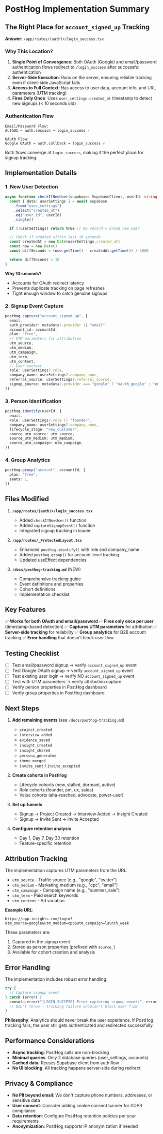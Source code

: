 # PostHog Implementation Summary

## The Right Place for `account_signed_up` Tracking

**Answer**: `/app/routes/(auth)+/login_success.tsx`

### Why This Location?

1. **Single Point of Convergence**: Both OAuth (Google) and email/password authentication flows redirect to `/login_success` after successful authentication
2. **Server-Side Execution**: Runs on the server, ensuring reliable tracking even if client-side JavaScript fails
3. **Access to Full Context**: Has access to user data, account info, and URL parameters (UTM tracking)
4. **Fires Only Once**: Uses `user_settings.created_at` timestamp to detect new signups (< 10 seconds old)

### Authentication Flow

```
Email/Password Flow:
AuthUI → auth.session → login_success ✓

OAuth Flow:
Google OAuth → auth.callback → login_success ✓
```

Both flows converge at `login_success`, making it the perfect place for signup tracking.

## Implementation Details

### 1. New User Detection

```typescript
async function checkIfNewUser(supabase: SupabaseClient, userId: string): Promise<boolean> {
  const { data: userSettings } = await supabase
    .from("user_settings")
    .select("created_at")
    .eq("user_id", userId)
    .single()

  if (!userSettings) return true // No record = brand new user

  // Check if created within last 10 seconds
  const createdAt = new Date(userSettings.created_at)
  const now = new Date()
  const diffSeconds = (now.getTime() - createdAt.getTime()) / 1000

  return diffSeconds < 10
}
```

**Why 10 seconds?**
- Accounts for OAuth redirect latency
- Prevents duplicate tracking on page refreshes
- Tight enough window to catch genuine signups

### 2. Signup Event Capture

```typescript
posthog.capture("account_signed_up", {
  email,
  auth_provider: metadata?.provider || "email",
  account_id: accountId,
  plan: "free",
  // UTM parameters for attribution
  utm_source,
  utm_medium,
  utm_campaign,
  utm_term,
  utm_content,
  // User context
  role: userSettings?.role,
  company_name: userSettings?.company_name,
  referral_source: userSettings?.referral_source,
  signup_source: metadata?.provider === "google" ? "oauth_google" : "email_password",
})
```

### 3. Person Identification

```typescript
posthog.identify(userId, {
  email,
  role: userSettings?.role || "founder",
  company_name: userSettings?.company_name,
  lifecycle_stage: "new_customer",
  source_utm_source: utm_source,
  source_utm_medium: utm_medium,
  source_utm_campaign: utm_campaign,
})
```

### 4. Group Analytics

```typescript
posthog.group("account", accountId, {
  plan: "free",
  seats: 1,
})
```

## Files Modified

1. **`/app/routes/(auth)+/login_success.tsx`**
   - Added `checkIfNewUser()` function
   - Added `captureSignupEvent()` function
   - Integrated signup tracking in loader

2. **`/app/routes/_ProtectedLayout.tsx`**
   - Enhanced `posthog.identify()` with role and company_name
   - Added `posthog.group()` for account-level tracking
   - Updated useEffect dependencies

3. **`/docs/posthog-tracking.md`** (NEW)
   - Comprehensive tracking guide
   - Event definitions and properties
   - Cohort definitions
   - Implementation checklist

## Key Features

✅ **Works for both OAuth and email/password**
✅ **Fires only once per user** (timestamp-based detection)
✅ **Captures UTM parameters** for attribution
✅ **Server-side tracking** for reliability
✅ **Group analytics** for B2B account tracking
✅ **Error handling** that doesn't block user flow

## Testing Checklist

- [ ] Test email/password signup → verify `account_signed_up` event
- [ ] Test Google OAuth signup → verify `account_signed_up` event
- [ ] Test existing user login → verify NO `account_signed_up` event
- [ ] Test with UTM parameters → verify attribution capture
- [ ] Verify person properties in PostHog dashboard
- [ ] Verify group properties in PostHog dashboard

## Next Steps

1. **Add remaining events** (see `/docs/posthog-tracking.md`)
   - `project_created`
   - `interview_added`
   - `evidence_saved`
   - `insight_created`
   - `insight_shared`
   - `persona_generated`
   - `theme_merged`
   - `invite_sent` / `invite_accepted`

2. **Create cohorts in PostHog**
   - Lifecycle cohorts (new, stalled, dormant, active)
   - Role cohorts (founder, pm, ux, sales)
   - Value cohorts (aha-reached, advocate, power-user)

3. **Set up funnels**
   - Signup → Project Created → Interview Added → Insight Created
   - Signup → Invite Sent → Invite Accepted

4. **Configure retention analysis**
   - Day 1, Day 7, Day 30 retention
   - Feature-specific retention

## Attribution Tracking

The implementation captures UTM parameters from the URL:
- `utm_source` - Traffic source (e.g., "google", "twitter")
- `utm_medium` - Marketing medium (e.g., "cpc", "email")
- `utm_campaign` - Campaign name (e.g., "summer_sale")
- `utm_term` - Paid search keywords
- `utm_content` - Ad variation

**Example URL**:
```
https://app.insights.com/login?utm_source=google&utm_medium=cpc&utm_campaign=launch_week
```

These parameters are:
1. Captured in the signup event
2. Stored as person properties (prefixed with `source_`)
3. Available for cohort creation and analysis

## Error Handling

The implementation includes robust error handling:

```typescript
try {
  // Capture signup event
} catch (error) {
  consola.error("[LOGIN_SUCCESS] Error capturing signup event:", error)
  // Don't throw - tracking failure shouldn't block user flow
}
```

**Philosophy**: Analytics should never break the user experience. If PostHog tracking fails, the user still gets authenticated and redirected successfully.

## Performance Considerations

- **Async tracking**: PostHog calls are non-blocking
- **Minimal queries**: Only 2 database queries (user_settings, accounts)
- **Cached data**: Reuses Supabase client from auth flow
- **No UI blocking**: All tracking happens server-side during redirect

## Privacy & Compliance

- **No PII beyond email**: We don't capture phone numbers, addresses, or sensitive data
- **User consent**: Consider adding cookie consent banner for GDPR compliance
- **Data retention**: Configure PostHog retention policies per your requirements
- **Anonymization**: PostHog supports IP anonymization if needed
